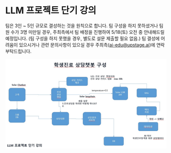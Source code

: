 # LLM 프로젝트 단기 강의

팀은 3인 ~ 5인 규모로 결성하는 것을 원칙으로 합니다.
팀 구성을 하지 못하셨거나 팀원 수가 3명 미만일 경우, 주최측에서 팀 배정을 진행하여 5/18(토) 오전 중 안내해드릴 예정입니다. (팀 구성을 하지 못했을 경우, 별도로 설문 제출할 필요 없음.)
팀 결성에 어려움이 있으시거나 관련 문의사항이 있으실 경우 주최측(ai-edu@upstage.ai)에 연락 부탁드립니다.

![이미지설명](readme.jpg)
